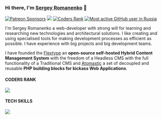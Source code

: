 ### Hi there, I'm <a href="https://github.com/Awilum">Sergey Romanenko</a> 👋

<a href="https://www.patreon.com/awilum"><img alt="Patreon Sponsors" src="https://img.shields.io/static/v1?label=Sponsor&message=%E2%9D%A4&logo=Patreon&style=for-the-badge"></a>
<a href="https://twitter.com/AwilumIT"><img src="https://img.shields.io/twitter/follow/AwilumIT?style=for-the-badge&logo=twitter"></a>
<a href="https://profile.codersrank.io/user/awilum"><img alt="Coders Rank" src="https://img.shields.io/static/v1?label=CODERSRANK&message=profile&style=for-the-badge"></a>
<a href="https://commits.top/russia.html"><img alt="Most active GitHub user in Russia" src="https://img.shields.io/static/v1?label=Most active GitHub user&message=Russia&style=for-the-badge"></a>

I'm Sergey Romanenko a web-developer with strong will for learning and researching new technologies and architectural solutions. I like creating and using specialised tools for making development processes as efficient as possible. I have experience with big projects and big development teams.

I have founded the [Flextype](https://github.com/flextype) an **open-source self-hosted Hybrid Content Management System** with the freedom of a Headless CMS with the full functionality of a Traditional CMS and [Atomastic](https://github.com/atomastic) a set of decoupled and reusable **PHP building blocks for kickass Web Applications**.

#### CODERS RANK
<img
  src="https://cr-ss-service.azurewebsites.net/api/ScreenShot?widget=summary&username=awilum&branding=false&badges=10&show-avatar=false&style=--header-bg-color:%23000;--border-radius:0px"
/>

#### TECH SKILLS
<img
  src="https://cr-skills-chart-widget.azurewebsites.net/api/api?username=awilum&branding=false&skills=php,css,html,javascript,yacc,c,json,&width=820"
/>
